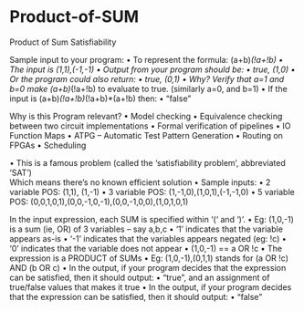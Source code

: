 # Product-of-SUM
Product of Sum Satisfiability


 Sample input to your program:
  • To represent the formula: (a+b)*(!a+!b) 
  • The input is (1,1),(-1,-1) 
  • Output from your program should be:
  • true, (1,0) • Or the program could also return: 
  • true, (0,1) 
  •  Why? Verify that a=1 and b=0 make (a+b)*(!a+!b) to evaluate to true. (similarly a=0, and b=1) 
  • If the input is (a+b)*(!a+!b)*(!a+b)*(a+!b) then:
  • “false” 
 
  Why is this Program relevant? 
  • Model checking 
  • Equivalence checking between two circuit implementations 
  • Formal verification of pipelines
  • IO Function Maps 
  • ATPG – Automatic Test Pattern Generation 
  • Routing on FPGAs 
  • Scheduling 
  
  • This is a famous  problem (called the ‘satisfiability problem’, abbreviated ‘SAT’)  
 Which means there’s no known efficient solution 
 • Sample inputs: 
 • 2 variable POS: (1,1), (1,-1)
 • 3 variable POS: (1,-1,0),(1,0,1),(-1,-1,0)
 • 5 variable POS: (0,0,1,0,1),(0,0,-1,0,-1),(0,0,-1,0,0),(1,0,1,0,1) 
 
 In the input expression, each SUM is specified within ‘(‘ and ‘)’.
 • Eg: (1,0,-1) is a sum (ie, OR) of 3 variables – say a,b,c
 • ‘1’ indicates that the variable appears as-is 
 • ‘-1’ indicates that the variables appears negated (eg: !c) 
 • ‘0’ indicates that the variable does not appear 
 • (1,0,-1) == a OR !c
 • The expression is a PRODUCT of SUMs
 • Eg: (1,0,-1),(0,1,1) stands for (a OR !c) AND (b OR c) 
 • In the output, if your program decides that the expression can be satisfied, then it should output:
 • “true”, and an assignment of true/false values that makes it true 
 • In the output, if your program decides that the expression can be satisfied, then it should output: 
 • “false” 
